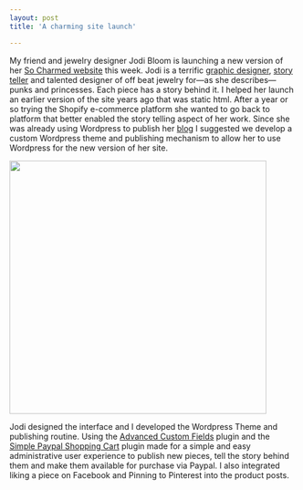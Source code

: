 ```yaml
---
layout: post
title: 'A charming site launch'

---
```


My friend and jewelry designer Jodi Bloom is launching a new version of her <a href="http://so-charmed.com/">So Charmed website</a> this week. Jodi is a terrific <a href="http://thedesignfarm.com/">graphic designer</a>, <a href="http://www.thebluemoon.com/4/sum98ficbloom.html">story teller</a> and talented designer of off beat jewelry for&mdash;as she describes&mdash;punks and princesses. Each piece has a story behind it. I helped her launch an earlier version of the site years ago that was static html. After a year or so trying the Shopify e-commerce platform she wanted to go back to platform that better enabled the story telling aspect of her work. Since she was already using Wordpress to publish her <a href="http://blog.so-charmed.com/">blog</a> I suggested we develop a custom Wordpress theme and publishing mechanism to allow her to use Wordpress for the new version of her site.

<a href="http://so-charmed.com"><img src="/images/2012/03/sc-2012.png" alt="" title="sc-2012" width="450" height="444" class="alignnone size-full wp-image-609" /></a>

Jodi designed the interface and I developed the Wordpress Theme and publishing routine. Using the <a href="http://www.advancedcustomfields.com/">Advanced Custom Fields</a> plugin and the <a href="http://www.tipsandtricks-hq.com/wordpress-simple-paypal-shopping-cart-plugin-768">Simple Paypal Shopping Cart</a> plugin made for a simple and easy administrative user experience to publish new pieces, tell the story behind them and make them available for purchase via Paypal. I also integrated liking a piece on Facebook and Pinning to Pinterest into the product posts.
